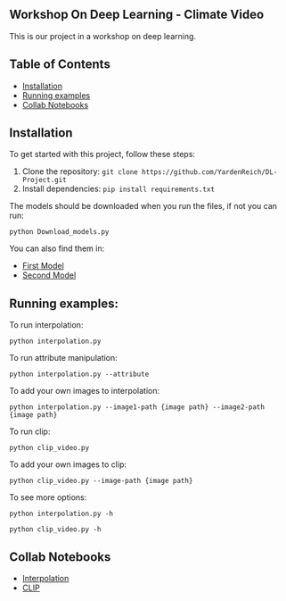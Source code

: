 ## Workshop On Deep Learning - Climate Video

This is our project in a workshop on deep learning.


## Table of Contents

- [Installation](#installation)
- [Running examples](#running-examples)
- [Collab Notebooks](#collab-notebooks)


## Installation

To get started with this project, follow these steps:

1. Clone the repository: `git clone https://github.com/YardenReich/DL-Project.git`
2. Install dependencies: `pip install requirements.txt`

The models should be downloaded when you run the files, if not you can run:
```
python Download_models.py
```
You can also find them in:
- [First Model](https://drive.google.com/uc?export=download&id=1uNS2G3908KpiJ7sPfLYev36NTGJHuptM)
- [Second Model](https://drive.google.com/uc?export=download&id=1SZYE7CDWMJehD0MN0c8inp9e-IZKRHq1)

## Running examples:
To run interpolation:
```
python interpolation.py
```
To run attribute manipulation:
```
python interpolation.py --attribute
```
To add your own images to interpolation:
```
python interpolation.py --image1-path {image path} --image2-path {image path}
```
To run clip:
```
python clip_video.py
```
To add your own images to clip:
```
python clip_video.py --image-path {image path}
```
To see more options:
```
python interpolation.py -h
```
```
python clip_video.py -h
```

## Collab Notebooks

- [Interpolation](https://colab.research.google.com/drive/1wfDLjRhVif3-WKAIvzMW4eCTyUQ6lOg2?usp=sharing)
- [CLIP](https://colab.research.google.com/drive/1euZJbCql8QaGQdl2gGAhdOpVgwoq8Hg1?usp=sharing)

